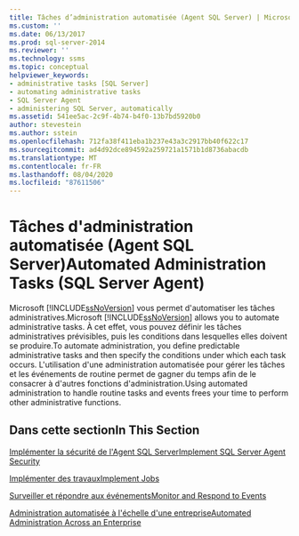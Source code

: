 ```yaml
---
title: Tâches d’administration automatisée (Agent SQL Server) | Microsoft Docs
ms.custom: ''
ms.date: 06/13/2017
ms.prod: sql-server-2014
ms.reviewer: ''
ms.technology: ssms
ms.topic: conceptual
helpviewer_keywords:
- administrative tasks [SQL Server]
- automating administrative tasks
- SQL Server Agent
- administering SQL Server, automatically
ms.assetid: 541ee5ac-2c9f-4b74-b4f0-13b7bd5920b0
author: stevestein
ms.author: sstein
ms.openlocfilehash: 712fa38f411eba1b237e43a3c2917bb40f622c17
ms.sourcegitcommit: ad4d92dce894592a259721a1571b1d8736abacdb
ms.translationtype: MT
ms.contentlocale: fr-FR
ms.lasthandoff: 08/04/2020
ms.locfileid: "87611506"
---
```

# <a name="automated-administration-tasks-sql-server-agent"></a><span data-ttu-id="be28c-102">Tâches d'administration automatisée (Agent SQL Server)</span><span class="sxs-lookup"><span data-stu-id="be28c-102">Automated Administration Tasks (SQL Server Agent)</span></span>
  <span data-ttu-id="be28c-103">Microsoft [!INCLUDE[ssNoVersion](../../includes/ssnoversion-md.md)] vous permet d'automatiser les tâches administratives.</span><span class="sxs-lookup"><span data-stu-id="be28c-103">Microsoft [!INCLUDE[ssNoVersion](../../includes/ssnoversion-md.md)] allows you to automate administrative tasks.</span></span> <span data-ttu-id="be28c-104">À cet effet, vous pouvez définir les tâches administratives prévisibles, puis les conditions dans lesquelles elles doivent se produire.</span><span class="sxs-lookup"><span data-stu-id="be28c-104">To automate administration, you define predictable administrative tasks and then specify the conditions under which each task occurs.</span></span> <span data-ttu-id="be28c-105">L'utilisation d'une administration automatisée pour gérer les tâches et les événements de routine permet de gagner du temps afin de le consacrer à d'autres fonctions d'administration.</span><span class="sxs-lookup"><span data-stu-id="be28c-105">Using automated administration to handle routine tasks and events frees your time to perform other administrative functions.</span></span>  
  
## <a name="in-this-section"></a><span data-ttu-id="be28c-106">Dans cette section</span><span class="sxs-lookup"><span data-stu-id="be28c-106">In This Section</span></span>  
 [<span data-ttu-id="be28c-107">Implémenter la sécurité de l'Agent SQL Server</span><span class="sxs-lookup"><span data-stu-id="be28c-107">Implement SQL Server Agent Security</span></span>](implement-sql-server-agent-security.md)  
  
 [<span data-ttu-id="be28c-108">Implémenter des travaux</span><span class="sxs-lookup"><span data-stu-id="be28c-108">Implement Jobs</span></span>](implement-jobs.md)  
  
 [<span data-ttu-id="be28c-109">Surveiller et répondre aux événements</span><span class="sxs-lookup"><span data-stu-id="be28c-109">Monitor and Respond to Events</span></span>](monitor-and-respond-to-events.md)  
  
 [<span data-ttu-id="be28c-110">Administration automatisée à l'échelle d'une entreprise</span><span class="sxs-lookup"><span data-stu-id="be28c-110">Automated Administration Across an Enterprise</span></span>](automated-administration-across-an-enterprise.md)  
  
  
